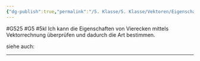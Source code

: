 ```yaml
---
{"dg-publish":true,"permalink":"/5. Klasse/5. Klasse/Vektoren/Eigenschaften von Vierecken mittels Vektorrechnung überprüfen/"}
---
```


#G525 #G5 #5kl
Ich kann die Eigenschaften von Vierecken mittels Vektorrechnung überprüfen und dadurch die Art bestimmen.

siehe auch:
___
